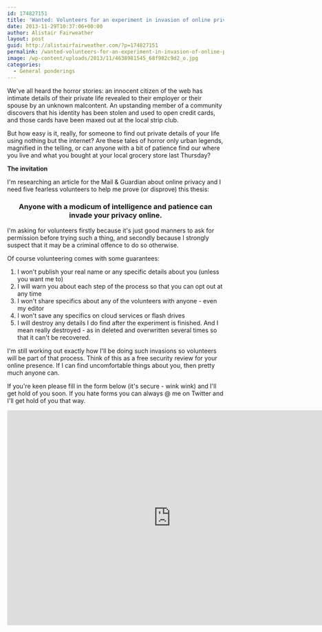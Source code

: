 ```yaml
---
id: 174827151
title: 'Wanted: Volunteers for an experiment in invasion of online privacy'
date: 2013-11-29T10:37:06+00:00
author: Alistair Fairweather
layout: post
guid: http://alistairfairweather.com/?p=174827151
permalink: /wanted-volunteers-for-an-experiment-in-invasion-of-online-privacy/
image: /wp-content/uploads/2013/11/4638981545_68f982c9d2_o.jpg
categories:
  - General ponderings
---
```

We've all heard the horror stories: an innocent citizen of the web has intimate details of their private life revealed to their employer or their spouse by an unknown malcontent. An upstanding member of a community discovers that his identity has been stolen and used to open credit cards, and those cards have been maxed out at the local strip club.

But how easy is it, really, for someone to find out private details of your life using nothing but the internet? Are these tales of horror only urban legends, magnified in the telling, or can anyone with a bit of patience find our where you live and what you bought at your local grocery store last Thursday?

<strong>The invitation</strong>

I'm researching an article for the Mail &amp; Guardian about online privacy and I need five fearless volunteers to help me prove (or disprove) this thesis:
<h3 style="text-align: center;">Anyone with a modicum of intelligence and patience can invade your privacy online.</h3>
I'm asking for volunteers firstly because it's just good manners to ask for permission before trying such a thing, and secondly because I strongly suspect that it may be a criminal offence to do so otherwise.

Of course volunteering comes with some guarantees:
<ol>
	<li>I won't publish your real name or any specific details about you (unless you want me to)</li>
	<li>I will warn you about each step of the process so that you can opt out at any time</li>
	<li>I won't share specifics about any of the volunteers with anyone - even my editor</li>
	<li>I won't save any specifics on cloud services or flash drives</li>
	<li>I will destroy any details I do find after the experiment is finished. And I mean really destroyed - as in deleted and overwritten several times so that it can't be recovered.</li>
</ol>
I'm still working out exactly how I'll be doing such invasions so volunteers will be part of that process. Think of this as a free security review for your online presence. If I can find uncomfortable things about you, then pretty much anyone can.

If you're keen please fill in the form below (it's secure - wink wink) and I'll get hold of you soon. If you hate forms you can always @ me on Twitter and I'll get hold of you that way.

<iframe src="https://docs.google.com/forms/d/14MNtR6QsgqcR2hwPEMNFYMRQZEFMwuzct-6Z9sXaUeg/viewform?embedded=true" height="500" width="760" frameborder="0" marginwidth="0" marginheight="0"></iframe>